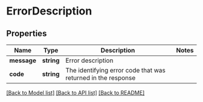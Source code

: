 # ErrorDescription

## Properties
Name | Type | Description | Notes
------------ | ------------- | ------------- | -------------
**message** | **string** | Error description | 
**code** | **string** | The identifying error code that was returned in the response | 

[[Back to Model list]](../README.md#documentation-for-models) [[Back to API list]](../README.md#documentation-for-api-endpoints) [[Back to README]](../README.md)


